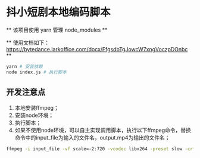 # 抖小短剧本地编码脚本

** 该项目使用 yarn 管理 node_modules **

** 使用文档如下：https://bytedance.larkoffice.com/docx/FfgsdbTgJowcW7xngVoczpDOnbc **

```sh
yarn # 安装依赖
node index.js # 执行脚本
```

## 开发注意点

1. 本地安装ffmpeg；
2. 安装node环境；
3. 执行脚本；
4. 如果不使用node环境，可以自主实现调用脚本，执行以下ffmpeg命令，替换命令中的input_file为输入的文件名，output.mp4为输出的文件名；
```sh
ffmpeg -i input_file -vf scale=-2:720 -vcodec libx264 -preset slow -crf 27 -maxrate 2000k -bufsize 4000k -r 25 -acodec aac -b:a 128000 -ar 44100 -ac 2 -y -f mp4 -max_muxing_queue_size 9999 -movflags +faststart output.mp4
```

